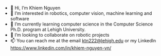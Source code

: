 - 👋 Hi, I’m Khiem Nguyen
- 👀 I’m interested in robotics, computer vision, machine learning and software
- 🌱 I’m currently learning computer science in the Computer Science Ph.D. program at Lehigh University.
- 💞️ I’m looking to collaborate on robotic projects
- 📫 You can reach me at the email ktn222@lehigh.edu or my LinkedIn https://www.linkedin.com/in/khiem-nguyen-vn/

<!---
ngkhiem97/ngkhiem97 is a ✨ special ✨ repository because its `README.md` (this file) appears on your GitHub profile.
You can click the Preview link to take a look at your changes.
--->

